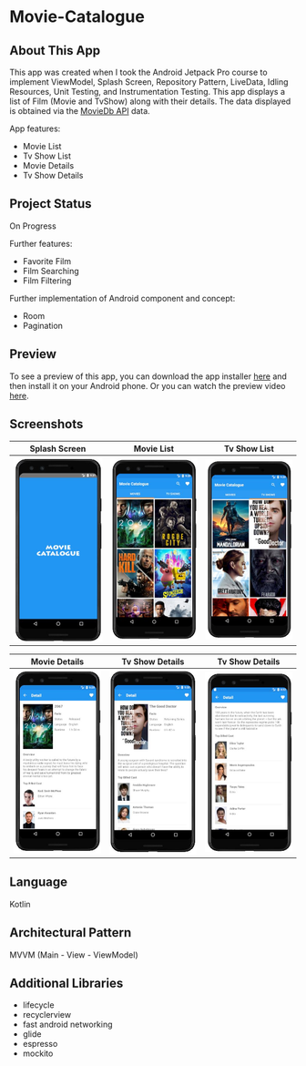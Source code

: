 # Movie-Catalogue
## About This App
This app was created when I took the Android Jetpack Pro course to implement ViewModel, Splash Screen, Repository Pattern, LiveData, Idling Resources, Unit Testing, and Instrumentation Testing.
This app displays a list of Film (Movie and TvShow) along with their details. The data displayed is obtained via the [MovieDb API](https://developers.themoviedb.org/3/getting-started/introduction) data.

App features:
-	Movie List
-	Tv Show List
-	Movie Details
-	Tv Show Details

## Project Status
On Progress

Further features:
-	Favorite Film
-	Film Searching
-	Film Filtering

Further implementation of Android component and concept:
-	Room
-	Pagination

## Preview
To see a preview of this app, you can download the app installer [here](https://drive.google.com/file/d/1nD7IyFZuIV6QCF5D52_u1sp5jRGvo1zp/view?usp=sharing) and then install it on your Android phone. Or you can watch the preview video [here](https://drive.google.com/file/d/1V_YWvKaMlsa22HV3AtWIx5c0gnzo09mx/view?usp=sharing).

## Screenshots
|Splash Screen|Movie List|Tv Show List|
|-------------|----------|------------|
|<img src="screenshots/splashscreen.JPG" width="200">|<img src="screenshots/home-movie.JPG" width="200">|<img src="screenshots/home-tvshow.JPG" width="200">

|Movie Details|Tv Show Details|Tv Show Details|
|-------------|----------|------------|
|<img src="screenshots/detail-movie.JPG" width="200">|<img src="screenshots/detail-tvshow.JPG" width="200">|<img src="screenshots/detail-tvshow2.JPG" width="200">

## Language
Kotlin

## Architectural Pattern
MVVM (Main - View - ViewModel)

## Additional Libraries
- lifecycle
- recyclerview
- fast android networking
- glide
- espresso
- mockito
